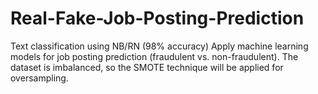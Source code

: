 # Real-Fake-Job-Posting-Prediction


Text classification using NB/RN (98% accuracy) 
Apply machine learning models for job posting prediction (fraudulent vs. non-fraudulent). 
The dataset is imbalanced, so the SMOTE technique will be applied for oversampling. 
